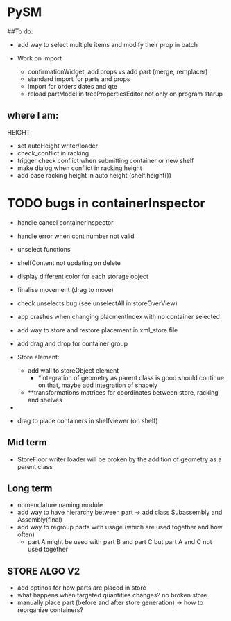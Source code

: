 
# PySM
##To do:
- add way to select multiple items and modify their prop in batch

- Work on import
    - confirmationWidget, add props vs add part (merge, remplacer)
    - standard import for parts and props
    - import for orders dates and qte
    - reload partModel in treePropertiesEditor not only on program starup

## where I am:
HEIGHT
- set autoHeight writer/loader
- check_conflict in racking
- trigger check conflict when submitting container or new shelf
- make dialog when conflict in racking height
- add base racking height in auto height (shelf.height())
# TODO bugs in containerInspector
  - handle cancel containerInspector
  - handle error when cont number not valid
  - unselect functions 
  - shelfContent not updating on delete
  - display different color for each storage object
  - finalise movement (drag to move)
  - check unselects bug (see unselectAll in storeOverView)
  - app crashes when changing placmentIndex with no container selected


  - add way to store and restore placement in xml_store file
  - add drag and drop for container group

  - Store element:
      - add wall to storeObject element
        - *integration of geometry as parent class is good should continue on that, maybe add integration of shapely
      - **transformations matrices for coordinates between store, racking and shelves
  - 
    

- drag to place containers in shelfviewer (on shelf)


## Mid term
- StoreFloor writer loader will be broken by the addition of geometry as a parent class


## Long term
- nomenclature naming module
- add way to have hierarchy between part -> add class Subassembly and Assembly(final)
- add way to regroup parts with usage (which are used together and how often)
  - part A might be used with part B and part C but part A and C not used together



## STORE ALGO V2
- add optinos for how parts are placed in store
- what happens when targeted quantities changes? no broken store
- manually place part (before and after store generation) -> how to reorganize containers?
